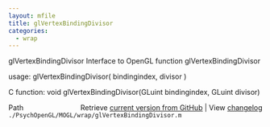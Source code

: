 ```yaml
---
layout: mfile
title: glVertexBindingDivisor
categories:
  - wrap
---
```


glVertexBindingDivisor  Interface to OpenGL function glVertexBindingDivisor

usage:  glVertexBindingDivisor\( bindingindex, divisor \)

C function:  void glVertexBindingDivisor\(GLuint bindingindex, GLuint divisor\)


<div class="code_header" style="text-align:right;">
  <span style="float:left;">Path&nbsp;&nbsp;</span> <span class="counter">Retrieve <a href=
  "https://raw.github.com/Psychtoolbox-3/Psychtoolbox-3/beta/./PsychOpenGL/MOGL/wrap/glVertexBindingDivisor.m">current version from GitHub</a> | View <a href=
  "https://github.com/Psychtoolbox-3/Psychtoolbox-3/commits/beta/./PsychOpenGL/MOGL/wrap/glVertexBindingDivisor.m">changelog</a></span>
</div>
<div class="code">
  <code>./PsychOpenGL/MOGL/wrap/glVertexBindingDivisor.m</code>
</div>
